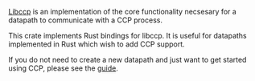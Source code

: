 [Libccp](https://github.com/ccp-project/libccp) is an implementation of the core functionality necsesary for a datapath to communicate with a CCP process.

This crate implements Rust bindings for libccp. It is useful for datapaths implemented in Rust which wish to add CCP support. 

If you do not need to create a new datapath and just want to get started using CCP, please see the [guide](https://ccp-project.github.io/ccp-guide/).
